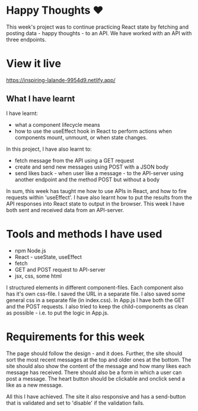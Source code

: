 # Happy Thoughts ❤️

This week's project was to continue practicing React state by fetching and posting data - happy thoughts - to an API. We have worked with an API with three endpoints. 

# View it live

https://inspiring-lalande-9954d9.netlify.app/

## What I have learnt

I have learnt: 

- what a component lifecycle means
- how to use the useEffect hook in React to perform actions when components mount, unmount, or when state changes.

In this project, I have also learnt to: 

- fetch message from the API using a GET request
- create and send new messages using POST with a JSON body
- send likes back - when user like a message - to the API-server using another endpoint and the method POST but without a body

In sum, this week has taught me how to use APIs in React, and how to fire requests within 'useEffect'. I have also learnt how to put the results from the API responses into React state to output in the browser. This week I have both sent and received data from an API-server.

# Tools and methods I have used

- npm Node.js
- React - useState, useEffect
- fetch
- GET and POST request to API-server
- jsx, css, some html

I structured elements in different component-files. Each component also has it's own css-file. I saved the URL in a separate file. I also saved some general css in a separate file (in index.css). In App.js I have both the GET and the POST requests. I also tried to keep the child-components as clean as possible - i.e. to put the logic in App.js.

# Requirements for this week

The page should follow the design - and it does. Further, the site should sort the most recent messages at the top and older ones at the bottom. The site should also show the content of the message and how many likes each message has received. There should also be a form in which a user can post a message. The heart button should be clickable and onclick send a like as a new message.

All this I have achieved. The site it also responsive and has a send-button that is validated and set to 'disable' if the validation fails.




